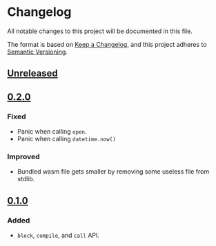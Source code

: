 # Changelog

All notable changes to this project will be documented in this file.

The format is based on [Keep a Changelog](https://keepachangelog.com/en/1.1.0/),
and this project adheres to [Semantic Versioning](https://semver.org/spec/v2.0.0.html).

## [Unreleased]

## [0.2.0]

### Fixed

- Panic when calling `open`.
- Panic when calling `datetime.now()`

### Improved

- Bundled wasm file gets smaller by removing some useless file from stdlib.

## [0.1.0]

### Added

- `block`, `compile`, and `call` API.

[Unreleased]: https://github.com/peng1999/typst-pyrunner/compare/v0.2.0...HEAD
[0.2.0]: https://github.com/peng1999/typst-pyrunner/compare/v0.1.0...v0.2.0
[0.1.0]: https://github.com/peng1999/typst-pyrunner/releases/tag/v0.1.0
